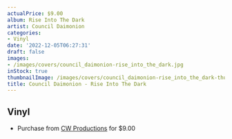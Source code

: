 ```yaml
---
actualPrice: $9.00
album: Rise Into The Dark
artist: Council Daimonion
categories:
- Vinyl
date: '2022-12-05T06:27:31'
draft: false
images:
- /images/covers/council_daimonion-rise_into_the_dark.jpg
inStock: true
thumbnailImage: /images/covers/council_daimonion-rise_into_the_dark-thumb.jpg
title: Council Daimonion - Rise Into The Dark
---
```


## Vinyl
* Purchase from [CW Productions](https://shop.cwproductions.net/products/council-daimonion-rise-into-the-dark) for $9.00
